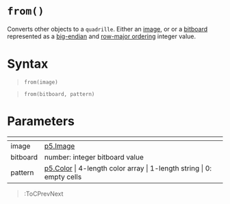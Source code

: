# `from()`

Converts other objects to a `quadrille`. Either an [image](https://p5js.org/reference/#/p5.Image), or 
or a [bitboard](https://en.wikipedia.org/wiki/Bitboard) represented as a [big-endian](https://en.wikipedia.org/wiki/Endianness) and [row-major ordering](https://en.wikipedia.org/wiki/Row-_and_column-major_order) integer value.

# Syntax

> `from(image)`

> `from(bitboard, pattern)`

# Parameters

| <!-- --> | <!-- -->                                                                                                       |
|----------|----------------------------------------------------------------------------------------------------------------|
| image    | [p5.Image](https://p5js.org/reference/#/p5.Image)                                                              |
| bitboard | number: integer bitboard value                                                                                 |
| pattern  | [p5.Color](https://p5js.org/reference/#/p5.Color) \| 4-length color array \| 1-length string \| 0: empty cells |

> :ToCPrevNext